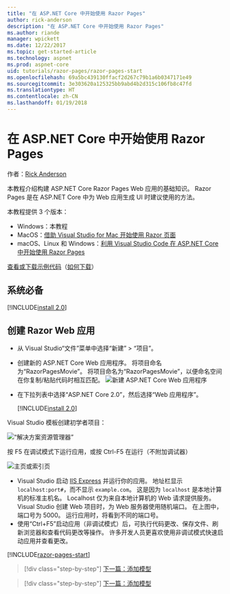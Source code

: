 ```yaml
---
title: "在 ASP.NET Core 中开始使用 Razor Pages"
author: rick-anderson
description: "在 ASP.NET Core 中开始使用 Razor Pages"
ms.author: riande
manager: wpickett
ms.date: 12/22/2017
ms.topic: get-started-article
ms.technology: aspnet
ms.prod: aspnet-core
uid: tutorials/razor-pages/razor-pages-start
ms.openlocfilehash: 69a5bc439130ffacf2d267c79b1a6b0347171e49
ms.sourcegitcommit: 3e303620a125325bb9abd4b2d315c106fb8c47fd
ms.translationtype: HT
ms.contentlocale: zh-CN
ms.lasthandoff: 01/19/2018
---
```

# <a name="get-started-with-razor-pages-in-aspnet-core"></a>在 ASP.NET Core 中开始使用 Razor Pages

作者：[Rick Anderson](https://twitter.com/RickAndMSFT)

本教程介绍构建 ASP.NET Core Razor Pages Web 应用的基础知识。 Razor Pages 是在 ASP.NET Core 中为 Web 应用生成 UI 时建议使用的方法。

本教程提供 3 个版本：

* Windows：本教程
* MacOS：[借助 Visual Studio for Mac 开始使用 Razor 页面](xref:tutorials/razor-pages-mac/razor-pages-start)
* macOS、Linux 和 Windows：[利用 Visual Studio Code 在 ASP.NET Core 中开始使用 Razor Pages](xref:tutorials/razor-pages-vsc/razor-pages-start)

[查看或下载示例代码](https://github.com/aspnet/Docs/tree/master/aspnetcore/tutorials/razor-pages/razor-pages-start/sample/RazorPagesMovie)（[如何下载](xref:tutorials/index#how-to-download-a-sample)）

## <a name="prerequisites"></a>系统必备

[!INCLUDE[install 2.0](../../includes/install2.0.md)]

## <a name="create-a-razor-web-app"></a>创建 Razor Web 应用

* 从 Visual Studio“文件”菜单中选择“新建” > “项目”。
* 创建新的 ASP.NET Core Web 应用程序。 将项目命名为“RazorPagesMovie”。 将项目命名为“RazorPagesMovie”，以便命名空间在你复制/粘贴代码时相互匹配。
  ![新建 ASP.NET Core Web 应用程序](../../mvc/razor-pages/index/_static/np.png)
* 在下拉列表中选择“ASP.NET Core 2.0”，然后选择“Web 应用程序”。

  [!INCLUDE[install 2.0](../../includes/dotnetcore-on-dotnetfx-vs.md)]

Visual Studio 模板创建初学者项目：

![“解决方案资源管理器”](razor-pages-start/_static/se.png)

按 F5 在调试模式下运行应用，或按 Ctrl-F5 在运行（不附加调试器）

![主页或索引页](razor-pages-start/_static/home.png)

* Visual Studio 启动 [IIS Express](https://docs.microsoft.com/iis/extensions/introduction-to-iis-express/iis-express-overview) 并运行你的应用。 地址栏显示 `localhost:port#`，而不显示 `example.com`。 这是因为 `localhost` 是本地计算机的标准主机名。 Localhost 仅为来自本地计算机的 Web 请求提供服务。 Visual Studio 创建 Web 项目时，为 Web 服务器使用随机端口。 在上图中，端口号为 5000。 运行应用时，将看到不同的端口号。
* 使用“Ctrl+F5”启动应用（非调试模式）后，可执行代码更改、保存文件、刷新浏览器和查看代码更改等操作。 许多开发人员更喜欢使用非调试模式快速启动应用并查看更改。

[!INCLUDE[razor-pages-start](../../includes/RP/razor-pages-start.md)]

>[!div class="step-by-step"]
[下一篇：添加模型](xref:tutorials/razor-pages/model)

>[!div class="step-by-step"]
[下一篇：添加模型](xref:tutorials/razor-pages/model)
